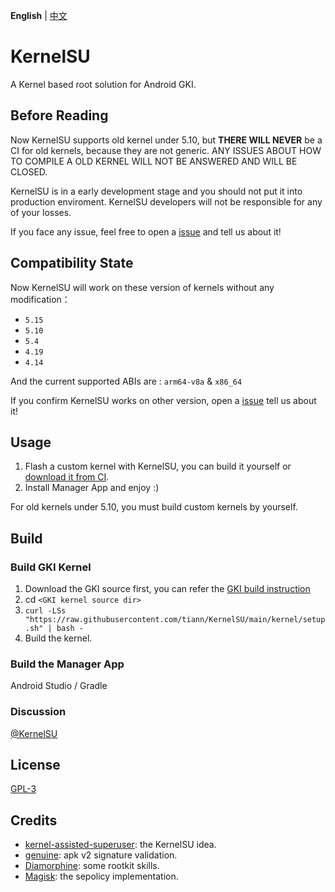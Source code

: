 **English** | [中文](README_CN.md)

# KernelSU

A Kernel based root solution for Android GKI.

## Before Reading

Now KernelSU supports old kernel under 5.10, but **THERE WILL NEVER** be a CI for old kernels, because they are not generic.
ANY ISSUES ABOUT HOW TO COMPILE A OLD KERNEL WILL NOT BE ANSWERED AND WILL BE CLOSED.

KernelSU is in a early development stage and you should not put it into production enviroment. KernelSU developers will not be responsible for any of your losses.

If you face any issue, feel free to open a [issue](https://github.com/tiann/KernelSU/issues) and tell us about it!

## Compatibility State

Now KernelSU will work on these version of kernels without any modification：

- `5.15`
- `5.10`
- `5.4`
- `4.19`
- `4.14`

And the current supported ABIs are : `arm64-v8a` & `x86_64`

If you confirm KernelSU works on other version, open a [issue](https://github.com/tiann/KernelSU/issues) tell us about it!

## Usage

1. Flash a custom kernel with KernelSU, you can build it yourself or [download it from CI](https://github.com/tiann/KernelSU/actions/workflows/build-kernel.yml).
2. Install Manager App and enjoy :)

For old kernels under 5.10, you must build custom kernels by yourself.

## Build

### Build GKI Kernel

1. Download the GKI source first, you can refer the [GKI build instruction](https://source.android.com/docs/setup/build/building-kernels)
2. cd `<GKI kernel source dir>`
3. `curl -LSs "https://raw.githubusercontent.com/tiann/KernelSU/main/kernel/setup.sh" | bash -`
4. Build the kernel.

### Build the Manager App

Android Studio / Gradle

### Discussion

[@KernelSU](https://t.me/KernelSU)

## License

[GPL-3](http://www.gnu.org/copyleft/gpl.html)

## Credits

- [kernel-assisted-superuser](https://git.zx2c4.com/kernel-assisted-superuser/about/): the KernelSU idea.
- [genuine](https://github.com/brevent/genuine/): apk v2 signature validation.
- [Diamorphine](https://github.com/m0nad/Diamorphine): some rootkit skills.
- [Magisk](https://github.com/topjohnwu/Magisk): the sepolicy implementation.
